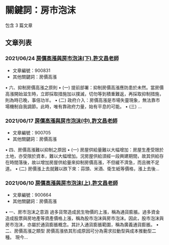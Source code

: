 # 關鍵詞：房市泡沫

包含 3 篇文章

## 文章列表

### 2021/06/24 [房價高漲與房市泡沫(下),許文昌老師](../../articles/900831_%E6%88%BF%E5%83%B9%E9%AB%98%E6%BC%B2%E8%88%87%E6%88%BF%E5%B8%82%E6%B3%A1%E6%B2%AB%28%E4%B8%8B%29%2C%E8%A8%B1%E6%96%87%E6%98%8C%E8%80%81%E5%B8%AB.md)
- 文章編號：900831
- 其他關鍵詞：房價高漲

• 六、抑制房價高漲之原則 • (一) 提前部署：抑制房價高漲應防患於未然。當房價高漲開始滋生時，立即採取措施加以撲滅，切勿等到積重難返，再採取抑制措施，則為時已晚，事倍功半。 • (二) 政府介入：房價高漲是市場失靈現象，無法靠市場機制自我調節。此時，唯有靠政府力量，始有平息的可能。 • (三) ...

### 2021/06/17 [房價高漲與房市泡沫(中),許文昌老師](../../articles/900705_%E6%88%BF%E5%83%B9%E9%AB%98%E6%BC%B2%E8%88%87%E6%88%BF%E5%B8%82%E6%B3%A1%E6%B2%AB%28%E4%B8%AD%29%2C%E8%A8%B1%E6%96%87%E6%98%8C%E8%80%81%E5%B8%AB.md)
- 文章編號：900705
- 其他關鍵詞：房價高漲

• 四、房價高漲難以抑制之原因 • (一) 房屋供給量難以大幅增加：房屋生產受限於土地，亦受限於資本，難以大幅增加。況房屋供給須經一段興建期間，故其供給存在時間落後，故以增加房屋供給量來抑制房價高漲，不但緩不濟急，而且微不足道。 • (二) 房價漲上去就難以跌下來：蒜頭、米酒、衛生紙等價格，漲上去後...

### 2021/06/10 [房價高漲與房市泡沫(上),許文昌老師](../../articles/900664_%E6%88%BF%E5%83%B9%E9%AB%98%E6%BC%B2%E8%88%87%E6%88%BF%E5%B8%82%E6%B3%A1%E6%B2%AB%28%E4%B8%8A%29%2C%E8%A8%B1%E6%96%87%E6%98%8C%E8%80%81%E5%B8%AB.md)
- 文章編號：900664
- 其他關鍵詞：房價高漲

• 一、房市泡沫之意涵 過多貨幣造成民生物價的上漲，稱為通貨膨脹。過多資金造成股票與房地產等資產價格上漲，稱為股市泡沫與房市泡沫。因此，股市泡沫與房市泡沫，亦屬於通貨膨脹概念。其計入通貨膨脹範圍，稱為廣義通貨膨脹。 • 二、房價高漲之類型 房價高漲依其形成原因可分為需求拉動型與成本推動型二種。 現今...
